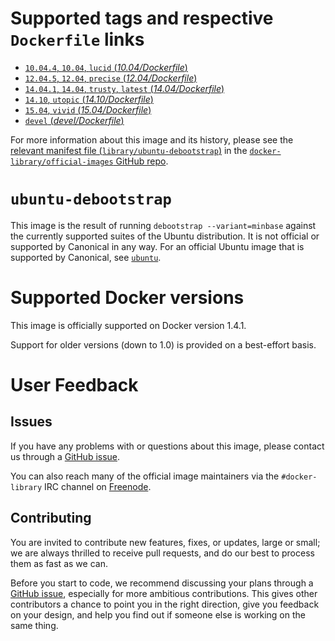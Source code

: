 # Supported tags and respective `Dockerfile` links

- [`10.04.4`, `10.04`, `lucid` (*10.04/Dockerfile*)](https://github.com/tianon/docker-brew-ubuntu-debootstrap/blob/67a4f1c8a6be130c4badbcdf5bd327e7b93233a8/10.04/Dockerfile)
- [`12.04.5`, `12.04`, `precise` (*12.04/Dockerfile*)](https://github.com/tianon/docker-brew-ubuntu-debootstrap/blob/67a4f1c8a6be130c4badbcdf5bd327e7b93233a8/12.04/Dockerfile)
- [`14.04.1`, `14.04`, `trusty`, `latest` (*14.04/Dockerfile*)](https://github.com/tianon/docker-brew-ubuntu-debootstrap/blob/67a4f1c8a6be130c4badbcdf5bd327e7b93233a8/14.04/Dockerfile)
- [`14.10`, `utopic` (*14.10/Dockerfile*)](https://github.com/tianon/docker-brew-ubuntu-debootstrap/blob/67a4f1c8a6be130c4badbcdf5bd327e7b93233a8/14.10/Dockerfile)
- [`15.04`, `vivid` (*15.04/Dockerfile*)](https://github.com/tianon/docker-brew-ubuntu-debootstrap/blob/67a4f1c8a6be130c4badbcdf5bd327e7b93233a8/15.04/Dockerfile)
- [`devel` (*devel/Dockerfile*)](https://github.com/tianon/docker-brew-ubuntu-debootstrap/blob/67a4f1c8a6be130c4badbcdf5bd327e7b93233a8/devel/Dockerfile)

For more information about this image and its history, please see the [relevant
manifest file
(`library/ubuntu-debootstrap`)](https://github.com/docker-library/official-images/blob/master/library/ubuntu-debootstrap)
in the [`docker-library/official-images` GitHub
repo](https://github.com/docker-library/official-images).

# `ubuntu-debootstrap`

This image is the result of running `debootstrap --variant=minbase` against the
currently supported suites of the Ubuntu distribution.  It is not official or
supported by Canonical in any way.  For an official Ubuntu image that is
supported by Canonical, see
[`ubuntu`](https://registry.hub.docker.com/_/ubuntu/).

# Supported Docker versions

This image is officially supported on Docker version 1.4.1.

Support for older versions (down to 1.0) is provided on a best-effort basis.

# User Feedback

## Issues

If you have any problems with or questions about this image, please contact us
 through a [GitHub issue](https://github.com/tianon/docker-brew-ubuntu-debootstrap/issues).

You can also reach many of the official image maintainers via the
`#docker-library` IRC channel on [Freenode](https://freenode.net).

## Contributing

You are invited to contribute new features, fixes, or updates, large or small;
we are always thrilled to receive pull requests, and do our best to process them
as fast as we can.

Before you start to code, we recommend discussing your plans 
through a [GitHub issue](https://github.com/tianon/docker-brew-ubuntu-debootstrap/issues), especially for more ambitious
contributions. This gives other contributors a chance to point you in the right
direction, give you feedback on your design, and help you find out if someone
else is working on the same thing.
